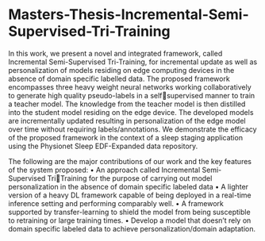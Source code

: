 # Masters-Thesis-Incremental-Semi-Supervised-Tri-Training

In this work, we present a novel and integrated framework, called Incremental Semi-Supervised Tri-Training, for incremental update as well as personalization of models residing on edge computing devices in the absence of domain specific labelled data. The proposed framework encompasses three heavy weight neural networks working collaboratively to generate high quality pseudo-labels in a selfsupervised manner to train a teacher model. The knowledge from the teacher model is then distilled into the student model residing on the edge device. The developed models are incrementally updated resulting in personalization of the edge model over time without requiring labels/annotations. We demonstrate the efficacy of the proposed framework in the context of a sleep staging application using the Physionet Sleep EDF-Expanded data repository.

The following are the major contributions of our work and the key 
features of the system proposed: 
• An approach called Incremental Semi-Supervised TriTraining for the purpose of carrying out model personalization in the absence of domain specific labeled data 
• A lighter version of a heavy DL framework capable of being deployed in a real-time inference setting and performing comparably well. 
• A framework supported by transfer-learning to shield the model from being susceptible to retraining or large training times. 
• Develop a model that doesn’t rely on domain specific labeled data to achieve personalization/domain adaptation. 
